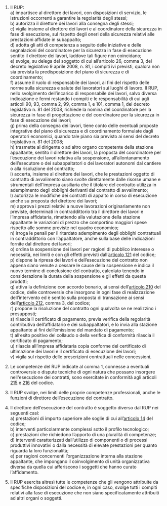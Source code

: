 1. Il RUP:<br>a) impartisce al direttore dei lavori, con disposizioni di servizio, le istruzioni occorrenti a garantire la regolarità degli stessi;<br>b) autorizza il direttore dei lavori alla consegna degli stessi;<br>c) vigila insieme al direttore dei lavori e al coordinatore della sicurezza in fase di esecuzione, sul rispetto degli oneri della sicurezza relativi alle prestazioni affidate in subappalto;<br>d) adotta gli atti di competenza a seguito delle iniziative e delle segnalazioni del coordinatore per la sicurezza in fase di esecuzione sentito il direttore dei lavori, laddove tali figure non coincidano;<br>e) svolge, su delega del soggetto di cui all’articolo 26, comma 3, del decreto legislativo 9 aprile 2008, n. 81, i compiti ivi previsti, qualora non sia prevista la predisposizione del piano di sicurezza e di coordinamento;<br>f) assume il ruolo di responsabile dei lavori, ai fini del rispetto delle norme sulla sicurezza e salute dei lavoratori sui luoghi di lavoro. Il RUP, nello svolgimento dell’incarico di responsabile dei lavori, salvo diversa indicazione e fermi restando i compiti e le responsabilità di cui agli articoli 90, 93, comma 2, 99, comma 1, e 101, comma 1, del decreto legislativo n. 81 del 2008, richiede la nomina del coordinatore per la sicurezza in fase di progettazione e del coordinatore per la sicurezza in fase di esecuzione dei lavori;<br>g) prima della consegna dei lavori, tiene conto delle eventuali proposte integrative del piano di sicurezza e di coordinamento formulate dagli operatori economici, quando tale piano sia previsto ai sensi del decreto legislativo n. 81 del 2008;<br>h) trasmette al dirigente o ad altro organo competente della stazione appaltante, sentito il direttore dei lavori, la proposta del coordinatore per l’esecuzione dei lavori relativa alla sospensione, all’allontanamento dell’esecutore o dei subappaltatori o dei lavoratori autonomi dal cantiere o alla risoluzione del contratto;<br>i) accerta, insieme al direttore dei lavori, che le prestazioni oggetto di contratto di avvalimento siano svolte direttamente dalle risorse umane e strumentali dell’impresa ausiliaria che il titolare del contratto utilizza in adempimento degli obblighi derivanti dal contratto di avvalimento;<br>l) autorizza le modifiche dei contratti di appalto in corso di esecuzione anche su proposta del direttore dei lavori;<br>m) approva i prezzi relativi a nuove lavorazioni originariamente non previste, determinati in contraddittorio tra il direttore dei lavori e l’impresa affidataria, rimettendo alla valutazione della stazione appaltante le variazioni di prezzo che comportino maggiori spese rispetto alle somme previste nel quadro economico;<br>n) irroga le penali per il ritardato adempimento degli obblighi contrattuali in contraddittorio con l’appaltatore, anche sulla base delle indicazioni fornite dal direttore dei lavori;<br>o) ordina la sospensione dei lavori per ragioni di pubblico interesse o necessità, nei limiti e con gli effetti previsti dall’[articolo 121](/index.html?article=articolo-121&version=1) del codice;<br>p) dispone la ripresa dei lavori e dell’esecuzione del contratto non appena siano venute a cessare le cause della sospensione e indica il nuovo termine di conclusione del contratto, calcolato tenendo in considerazione la durata della sospensione e gli effetti da questa prodotti;<br>q) attiva la definizione con accordo bonario, ai sensi dell’[articolo 210](/index.html?article=articolo-210&version=1) del codice, delle controversie che insorgono in ogni fase di realizzazione dell’intervento ed è sentito sulla proposta di transazione ai sensi dell’[articolo 212](/index.html?article=articolo-212&version=1), comma 3, del codice;<br>r) propone la risoluzione del contratto ogni qualvolta se ne realizzino i presupposti;<br>s) rilascia il certificato di pagamento, previa verifica della regolarità contributiva dell’affidatario e dei subappaltatori, e lo invia alla stazione appaltante ai fini dell’emissione del mandato di pagamento;<br>t) all’esito positivo del collaudo o della verifica di conformità rilascia il certificato di pagamento;<br>u) rilascia all’impresa affidataria copia conforme del certificato di ultimazione dei lavori e il certificato di esecuzione dei lavori;<br>v) vigila sul rispetto delle prescrizioni contrattuali nelle concessioni.

2. Le competenze del RUP indicate al comma 1, connesse a eventuali controversie o dispute tecniche di ogni natura che possano insorgere nell'esecuzione dei contratti, sono esercitate in conformità agli articoli [215](/index.html?article=articolo-215&version=1) e [216](/index.html?article=articolo-216&version=1) del codice.

3. Il RUP svolge, nei limiti delle proprie competenze professionali, anche le funzioni di direttore dell’esecuzione del contratto.

4. Il direttore dell’esecuzione del contratto è soggetto diverso dal RUP nei seguenti casi:<br>a) prestazioni di importo superiore alle soglie di cui all’[articolo 14](/index.html?article=articolo-14&version=1) del codice;<br>b) interventi particolarmente complessi sotto il profilo tecnologico;<br>c) prestazioni che richiedono l’apporto di una pluralità di competenze;<br>d) interventi caratterizzati dall’utilizzo di componenti o di processi produttivi innovativi o dalla necessità di elevate prestazioni per quanto riguarda la loro funzionalità;<br>e) per ragioni concernenti l’organizzazione interna alla stazione appaltante, che impongano il coinvolgimento di unità organizzativa diversa da quella cui afferiscono i soggetti che hanno curato l’affidamento.

5. Il RUP esercita altresì tutte le competenze che gli vengono attribuite da specifiche disposizioni del codice e, in ogni caso, svolge tutti i compiti relativi alla fase di esecuzione che non siano specificatamente attribuiti ad altri organi o soggetti.